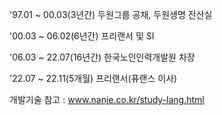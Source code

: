'97.01 ~ 00.03(3년간) 두원그룹 공채, 두원생명 전산실

'00.03 ~ 06.02(6년간) 프리랜서 및 SI

'06.03 ~ 22.07(16년간) 한국노인인력개발원 차장

'22.07 ~ 22.11(5개월) 프리랜서(퓨랜스 이사)

개발기술 참고 : www.nanje.co.kr/study-lang.html
